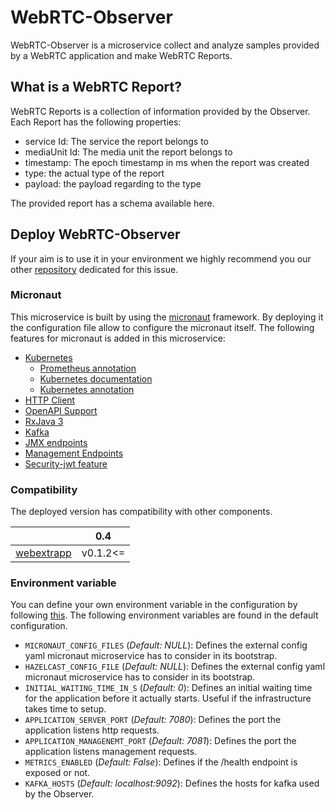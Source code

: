 WebRTC-Observer
===

WebRTC-Observer is a microservice collect and analyze 
samples provided by a WebRTC application and make 
WebRTC Reports.

## What is a WebRTC Report? 

WebRTC Reports is a collection of information provided by the Observer.
Each Report has the following properties:
 - service Id: The service the report belongs to 
 - mediaUnit Id: The media unit the report belongs to
 - timestamp: The epoch timestamp in ms when the report was created
 - type: the actual type of the report
 - payload: the payload regarding to the type
 
The provided report has a schema available here.

## Deploy WebRTC-Observer

If your aim is to use it in your environment 
we highly recommend you our other [repository](https://github.com/ObserveRTC/WebRTC-Deployments) 
dedicated for this issue.

### Micronaut

This microservice is built by using the [micronaut](https://micronaut.io) framework. 
By deploying it the configuration file allow to configure the micronaut itself. 
The following features for micronaut is added in this microservice:

 * [Kubernetes](https://micronaut-projects.github.io/micronaut-kubernetes/latest/guide/index.html)
   * [Prometheus annotation](https://github.com/dekorateio/dekorate#prometheus-annotations)
   * [Kubernetes documentation](https://micronaut-projects.github.io/micronaut-kubernetes/latest/guide/index.html)
   * [Kubernetes annotation](https://github.com/dekorateio/dekorate#kubernetes)
 * [HTTP Client](https://docs.micronaut.io/latest/guide/index.html#httpClient)
 * [OpenAPI Support](https://micronaut-projects.github.io/micronaut-openapi/latest/guide/index.html)
 * [RxJava 3](https://micronaut-projects.github.io/micronaut-rxjava3/snapshot/guide/index.html)
 * [Kafka](https://micronaut-projects.github.io/micronaut-kafka/latest/guide/index.html)
 * [JMX endpoints](https://micronaut-projects.github.io/micronaut-jmx/latest/guide/index.html)
 * [Management Endpoints](https://docs.micronaut.io/latest/guide/index.html#management)
 * [Security-jwt feature](https://micronaut-projects.github.io/micronaut-security/latest/guide/index.html)


### Compatibility  

The deployed version has compatibility with other components.

|                                                        |   0.4     |
|--------------------------------------------------------|-----------|
| [webextrapp](https://github.com/ObserveRTC/webextrapp) | v0.1.2<=  | 

### Environment variable

You can define your own environment variable in the configuration by 
following [this](https://docs.micronaut.io/latest/guide/index.html#propertySource).
The following environment variables are found in the default configuration.

 * `MICRONAUT_CONFIG_FILES` (*Default: NULL*): Defines the external config yaml micronaut microservice has to consider in its bootstrap.
 * `HAZELCAST_CONFIG_FILE` (*Default: NULL*): Defines the external config yaml micronaut microservice has to consider in its bootstrap.
 * `INITIAL_WAITING_TIME_IN_S` (*Default: 0*): Defines an initial waiting time for the application before it actually starts. Useful if the infrastructure takes time to setup.
 * `APPLICATION_SERVER_PORT` (*Default: 7080*): Defines the port the application listens http requests.
 * `APPLICATION_MANAGENEMT_PORT` (*Default: 7081*): Defines the port the application listens management requests. 
 * `METRICS_ENABLED` (*Default: False*): Defines if the /health endpoint is exposed or not.
 * `KAFKA_HOSTS` (*Default: localhost:9092*): Defines the hosts for kafka used by the Observer.


 


